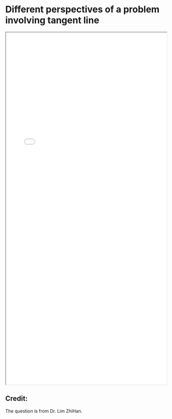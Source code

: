 # Different perspectives of a problem involving tangent line


<!--more-->

<iframe src="/pdf/parabola.pdf" height="1100px" width="100%"></iframe>

## Credit:
The question is from Dr. Lim ZhiHan.
